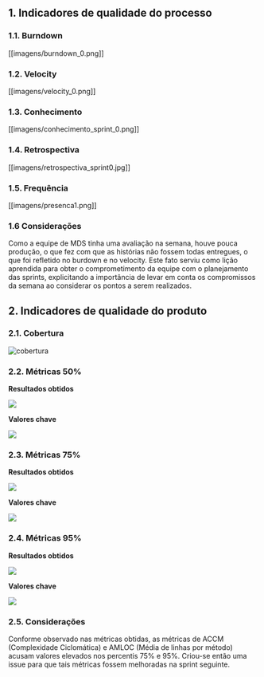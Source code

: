 ## 1. Indicadores de qualidade do processo

### 1.1. Burndown

[[imagens/burndown_0.png]]

### 1.2. Velocity

[[imagens/velocity_0.png]]

### 1.3. Conhecimento

[[imagens/conhecimento_sprint_0.png]]

### 1.4. Retrospectiva

[[imagens/retrospectiva_sprint0.jpg]]

### 1.5. Frequência

[[imagens/presenca1.png]]

### 1.6 Considerações

Como a equipe de MDS tinha uma avaliação na semana, houve pouca produção, o que fez com que as histórias não fossem todas entregues, o que foi refletido no burdown e no velocity. Este fato serviu como lição aprendida para obter o comprometimento da equipe com o planejamento das sprints, explicitando a importância de levar em conta os compromissos da semana ao considerar os pontos a serem realizados.

## 2. Indicadores de qualidade do produto

### 2.1. Cobertura

![cobertura](https://raw.githubusercontent.com/wiki/fga-gpp-mds/2016.2-Time01-WikiLegis/imagens/sprint0-cobertura.png)


### 2.2. Métricas 50%

**Resultados obtidos**

![](https://raw.githubusercontent.com/wiki/fga-gpp-mds/2016.2-Time01-WikiLegis/imagens/sprint0_mean.png)

**Valores chave**

![](https://raw.githubusercontent.com/wiki/fga-gpp-mds/2016.2-Time01-WikiLegis/imagens/valores_0.png)

### 2.3. Métricas 75%

**Resultados obtidos**

![](https://raw.githubusercontent.com/wiki/fga-gpp-mds/2016.2-Time01-WikiLegis/imagens/sprint0_upper.png)

**Valores chave**

![](https://raw.githubusercontent.com/wiki/fga-gpp-mds/2016.2-Time01-WikiLegis/imagens/valores_75.png)

### 2.4. Métricas 95%

**Resultados obtidos**

![](https://raw.githubusercontent.com/wiki/fga-gpp-mds/2016.2-Time01-WikiLegis/imagens/sprint0_ninety.png)

**Valores chave**

![](https://raw.githubusercontent.com/wiki/fga-gpp-mds/2016.2-Time01-WikiLegis/imagens/valores_95.png)

### 2.5. Considerações

Conforme observado nas métricas obtidas, as métricas de ACCM (Complexidade Ciclomática) e AMLOC (Média de linhas por método) acusam valores elevados nos percentis 75% e 95%. Criou-se então uma issue para que tais métricas fossem melhoradas na sprint seguinte.